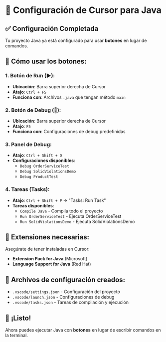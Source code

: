 # 🚀 Configuración de Cursor para Java

## ✅ **Configuración Completada**

Tu proyecto Java ya está configurado para usar **botones** en lugar de comandos.

## 🎯 **Cómo usar los botones:**

### **1. Botón de Run (▶️):**
- **Ubicación**: Barra superior derecha de Cursor
- **Atajo**: `Ctrl + F5`
- **Funciona con**: Archivos `.java` que tengan método `main`

### **2. Botón de Debug (🐛):**
- **Ubicación**: Barra superior derecha de Cursor
- **Atajo**: `F5`
- **Funciona con**: Configuraciones de debug predefinidas

### **3. Panel de Debug:**
- **Atajo**: `Ctrl + Shift + D`
- **Configuraciones disponibles**:
  - `Debug OrderServiceTest`
  - `Debug SolidViolationsDemo`
  - `Debug ProductTest`

### **4. Tareas (Tasks):**
- **Atajo**: `Ctrl + Shift + P` → "Tasks: Run Task"
- **Tareas disponibles**:
  - `Compile Java` - Compila todo el proyecto
  - `Run OrderServiceTest` - Ejecuta OrderServiceTest
  - `Run SolidViolationsDemo` - Ejecuta SolidViolationsDemo

## 🔧 **Extensiones necesarias:**

Asegúrate de tener instaladas en Cursor:
- **Extension Pack for Java** (Microsoft)
- **Language Support for Java** (Red Hat)

## 📁 **Archivos de configuración creados:**

- `.vscode/settings.json` - Configuración del proyecto
- `.vscode/launch.json` - Configuraciones de debug
- `.vscode/tasks.json` - Tareas de compilación y ejecución

## 🎉 **¡Listo!**

Ahora puedes ejecutar Java con **botones** en lugar de escribir comandos en la terminal.
